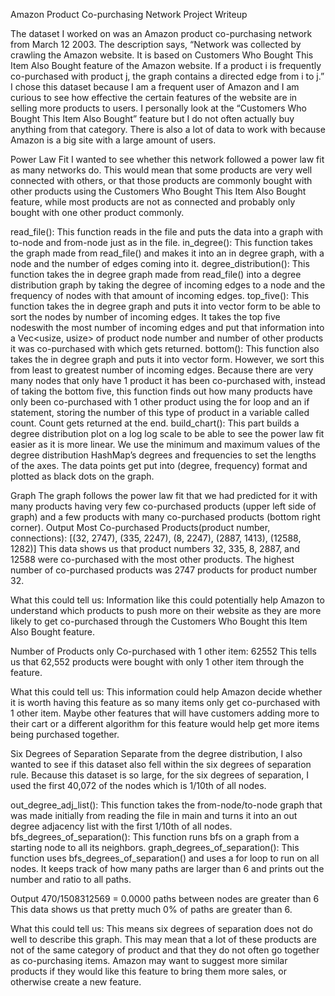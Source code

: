 Amazon Product Co-purchasing Network Project Writeup

The dataset I worked on was an Amazon product co-purchasing network from March 12 2003. The description says, “Network was collected by crawling the Amazon website. It is based on Customers Who Bought This Item Also Bought feature of the Amazon website. If a product i is frequently co-purchased with product j, the graph contains a directed edge from i to j.” 
I chose this dataset because I am a frequent user of Amazon and I am curious to see how effective the certain features of the website are in selling more products to users. I personally look at the “Customers Who Bought This Item Also Bought” feature but I do not often actually buy anything from that category. There is also a lot of data to work with because Amazon is a big site with a large amount of users. 


Power Law Fit
I wanted to see whether this network followed a power law fit as many networks do. This would mean that some products are very well connected with others, or that those products are commonly bought with other products using the Customers Who Bought This Item Also Bought feature, while most products are not as connected and probably only bought with one other product commonly. 

read_file(): This function reads in the file and puts the data into a graph with to-node and from-node just as in the file. 
in_degree(): This function takes the graph made from read_file() and makes it into an in degree graph, with a node and the number of edges coming into it. 
degree_distribution(): This function takes the in degree graph made from read_file() into a degree distribution graph by taking the degree of incoming edges to a node and the frequency of nodes with that amount of incoming edges. 
top_five(): This function takes the in degree graph and puts it into vector form to be able to sort the nodes by number of incoming edges. It takes the top five nodeswith the most number of incoming edges and put that information into a Vec<usize, usize> of product node number and number of other products it was co-purchased with which gets returned. 
bottom(): This function also takes the in degree graph and puts it into vector form. However, we sort this from least to greatest number of incoming edges. Because there are very many nodes that only have 1 product it has been co-purchased with, instead of taking the bottom five, this function finds out how many products have only been co-purchased with 1 other product using the for loop and an if statement, storing the number of this type of product in a variable called count. Count gets returned at the end. 
build_chart(): This part builds a degree distribution plot on a log log scale to be able to see the power law fit easier as it is more linear. We use the minimum and maximum values of the degree distribution HashMap’s degrees and frequencies to set the lengths of the axes. The data points get put into (degree, frequency) format and plotted as black dots on the graph. 

Graph
The graph follows the power law fit that we had predicted for it with many products having very few co-purchased products (upper left side of graph) and a few products with many co-purchased products (bottom right corner). 
Output
Most Co-purchased Products(product number, connections): [(32, 2747), (335, 2247), (8, 2247), (2887, 1413), (12588, 1282)]
This data shows us that product numbers 32, 335, 8, 2887, and 12588 were co-purchased with the most other products. The highest number of co-purchased products was 2747 products for product number 32. 

What this could tell us:
Information like this could potentially help Amazon to understand which products to push more on their website as they are more likely to get co-purchased through the Customers Who Bought this Item Also Bought feature. 

Number of Products only Co-purchased with 1 other item: 62552
This tells us that 62,552 products were bought with only 1 other item through the feature. 

What this could tell us:
This information could help Amazon decide whether it is worth having this feature as so many items only get co-purchased with 1 other item. Maybe other features that will have customers adding more to their cart or a different algorithm for this feature would help get more items being purchased together. 


Six Degrees of Separation
Separate from the degree distribution, I also wanted to see if this dataset also fell within the six degrees of separation rule. Because this dataset is so large, for the six degrees of separation, I used the first 40,072 of the nodes which is 1/10th of all nodes.

out_degree_adj_list(): This function takes the from-node/to-node graph that was made initially from reading the file in main and turns it into an out degree adjacency list with the first 1/10th of all nodes. 
bfs_degrees_of_separation(): This function runs bfs on a graph from a starting node to all its neighbors. 
graph_degrees_of_separation(): This function uses bfs_degrees_of_separation() and uses a for loop to run on all nodes. It keeps track of how many paths are larger than 6 and prints out the number and ratio to all paths. 

Output
470/1508312569 = 0.0000 paths between nodes are greater than 6
This data shows us that pretty much 0% of paths are greater than 6. 

What this could tell us:
This means six degrees of separation does not do well to describe this graph. This may mean that a lot of these products are not of the same category of product and that they do not often go together as co-purchasing items. Amazon may want to suggest more similar products if they would like this feature to bring them more sales, or otherwise create a new feature. 
